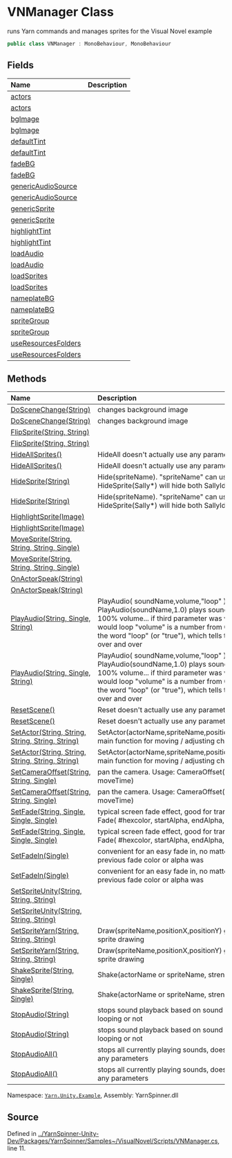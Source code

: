 # VNManager Class

runs Yarn commands and manages sprites for the Visual Novel example


```csharp
public class VNManager : MonoBehaviour, MonoBehaviour
```



## Fields
|Name|Description|
|:---|:---|
|[actors](/api/csharp/yarn.unity.example/vnmanager.actors.md)||
|[actors](/api/csharp/yarn.unity.example/vnmanager.actors.md)||
|[bgImage](/api/csharp/yarn.unity.example/vnmanager.bgimage.md)||
|[bgImage](/api/csharp/yarn.unity.example/vnmanager.bgimage.md)||
|[defaultTint](/api/csharp/yarn.unity.example/vnmanager.defaulttint.md)||
|[defaultTint](/api/csharp/yarn.unity.example/vnmanager.defaulttint.md)||
|[fadeBG](/api/csharp/yarn.unity.example/vnmanager.fadebg.md)||
|[fadeBG](/api/csharp/yarn.unity.example/vnmanager.fadebg.md)||
|[genericAudioSource](/api/csharp/yarn.unity.example/vnmanager.genericaudiosource.md)||
|[genericAudioSource](/api/csharp/yarn.unity.example/vnmanager.genericaudiosource.md)||
|[genericSprite](/api/csharp/yarn.unity.example/vnmanager.genericsprite.md)||
|[genericSprite](/api/csharp/yarn.unity.example/vnmanager.genericsprite.md)||
|[highlightTint](/api/csharp/yarn.unity.example/vnmanager.highlighttint.md)||
|[highlightTint](/api/csharp/yarn.unity.example/vnmanager.highlighttint.md)||
|[loadAudio](/api/csharp/yarn.unity.example/vnmanager.loadaudio.md)||
|[loadAudio](/api/csharp/yarn.unity.example/vnmanager.loadaudio.md)||
|[loadSprites](/api/csharp/yarn.unity.example/vnmanager.loadsprites.md)||
|[loadSprites](/api/csharp/yarn.unity.example/vnmanager.loadsprites.md)||
|[nameplateBG](/api/csharp/yarn.unity.example/vnmanager.nameplatebg.md)||
|[nameplateBG](/api/csharp/yarn.unity.example/vnmanager.nameplatebg.md)||
|[spriteGroup](/api/csharp/yarn.unity.example/vnmanager.spritegroup.md)||
|[spriteGroup](/api/csharp/yarn.unity.example/vnmanager.spritegroup.md)||
|[useResourcesFolders](/api/csharp/yarn.unity.example/vnmanager.useresourcesfolders.md)||
|[useResourcesFolders](/api/csharp/yarn.unity.example/vnmanager.useresourcesfolders.md)||
## Methods
|Name|Description|
|:---|:---|
|[DoSceneChange(String)](/api/csharp/yarn.unity.example/vnmanager.doscenechange-system.string-.md)|changes background image|
|[DoSceneChange(String)](/api/csharp/yarn.unity.example/vnmanager.doscenechange-system.string-.md)|changes background image|
|[FlipSprite(String, String)](/api/csharp/yarn.unity.example/vnmanager.flipsprite-system.string,system.string-.md)||
|[FlipSprite(String, String)](/api/csharp/yarn.unity.example/vnmanager.flipsprite-system.string,system.string-.md)||
|[HideAllSprites()](/api/csharp/yarn.unity.example/vnmanager.hideallsprites.md)|HideAll doesn't actually use any parameters|
|[HideAllSprites()](/api/csharp/yarn.unity.example/vnmanager.hideallsprites.md)|HideAll doesn't actually use any parameters|
|[HideSprite(String)](/api/csharp/yarn.unity.example/vnmanager.hidesprite-system.string-.md)|Hide(spriteName). "spriteName" can use wildcards, e.g. HideSprite(Sally*) will hide both SallyIdle and Sally_Happy|
|[HideSprite(String)](/api/csharp/yarn.unity.example/vnmanager.hidesprite-system.string-.md)|Hide(spriteName). "spriteName" can use wildcards, e.g. HideSprite(Sally*) will hide both SallyIdle and Sally_Happy|
|[HighlightSprite(Image)](/api/csharp/yarn.unity.example/vnmanager.highlightsprite-image-.md)||
|[HighlightSprite(Image)](/api/csharp/yarn.unity.example/vnmanager.highlightsprite-image-.md)||
|[MoveSprite(String, String, String, Single)](/api/csharp/yarn.unity.example/vnmanager.movesprite-system.string,system.string,system.string,system.single-.md)||
|[MoveSprite(String, String, String, Single)](/api/csharp/yarn.unity.example/vnmanager.movesprite-system.string,system.string,system.string,system.single-.md)||
|[OnActorSpeak(String)](/api/csharp/yarn.unity.example/vnmanager.onactorspeak-system.string-.md)||
|[OnActorSpeak(String)](/api/csharp/yarn.unity.example/vnmanager.onactorspeak-system.string-.md)||
|[PlayAudio(String, Single, String)](/api/csharp/yarn.unity.example/vnmanager.playaudio-system.string,system.single,system.string-.md)|PlayAudio( soundName,volume,"loop" )... PlayAudio(soundName,1.0) plays soundName once at 100% volume... if third parameter was word "loop" it would loop "volume" is a number from 0.0 to 1.0 "loop" is the word "loop" (or "true"), which tells the sound to loop over and over|
|[PlayAudio(String, Single, String)](/api/csharp/yarn.unity.example/vnmanager.playaudio-system.string,system.single,system.string-.md)|PlayAudio( soundName,volume,"loop" )... PlayAudio(soundName,1.0) plays soundName once at 100% volume... if third parameter was word "loop" it would loop "volume" is a number from 0.0 to 1.0 "loop" is the word "loop" (or "true"), which tells the sound to loop over and over|
|[ResetScene()](/api/csharp/yarn.unity.example/vnmanager.resetscene.md)|Reset doesn't actually use any parameters|
|[ResetScene()](/api/csharp/yarn.unity.example/vnmanager.resetscene.md)|Reset doesn't actually use any parameters|
|[SetActor(String, String, String, String, String)](/api/csharp/yarn.unity.example/vnmanager.setactor-system.string,system.string,system.string,system.string,system.string-.md)| SetActor(actorName,spriteName,positionX,positionY,color) main function for moving / adjusting characters|
|[SetActor(String, String, String, String, String)](/api/csharp/yarn.unity.example/vnmanager.setactor-system.string,system.string,system.string,system.string,system.string-.md)| SetActor(actorName,spriteName,positionX,positionY,color) main function for moving / adjusting characters|
|[SetCameraOffset(String, String, Single)](/api/csharp/yarn.unity.example/vnmanager.setcameraoffset-system.string,system.string,system.single-.md)|pan the camera. Usage: CameraOffset(xPos, yPos, moveTime)|
|[SetCameraOffset(String, String, Single)](/api/csharp/yarn.unity.example/vnmanager.setcameraoffset-system.string,system.string,system.single-.md)|pan the camera. Usage: CameraOffset(xPos, yPos, moveTime)|
|[SetFade(String, Single, Single, Single)](/api/csharp/yarn.unity.example/vnmanager.setfade-system.string,system.single,system.single,system.single-.md)|typical screen fade effect, good for transitions? usage: Fade( #hexcolor, startAlpha, endAlpha, fadeTime )|
|[SetFade(String, Single, Single, Single)](/api/csharp/yarn.unity.example/vnmanager.setfade-system.string,system.single,system.single,system.single-.md)|typical screen fade effect, good for transitions? usage: Fade( #hexcolor, startAlpha, endAlpha, fadeTime )|
|[SetFadeIn(Single)](/api/csharp/yarn.unity.example/vnmanager.setfadein-system.single-.md)|convenient for an easy fade in, no matter what the previous fade color or alpha was|
|[SetFadeIn(Single)](/api/csharp/yarn.unity.example/vnmanager.setfadein-system.single-.md)|convenient for an easy fade in, no matter what the previous fade color or alpha was|
|[SetSpriteUnity(String, String, String)](/api/csharp/yarn.unity.example/vnmanager.setspriteunity-system.string,system.string,system.string-.md)||
|[SetSpriteUnity(String, String, String)](/api/csharp/yarn.unity.example/vnmanager.setspriteunity-system.string,system.string,system.string-.md)||
|[SetSpriteYarn(String, String, String)](/api/csharp/yarn.unity.example/vnmanager.setspriteyarn-system.string,system.string,system.string-.md)|Draw(spriteName,positionX,positionY) generic function for sprite drawing|
|[SetSpriteYarn(String, String, String)](/api/csharp/yarn.unity.example/vnmanager.setspriteyarn-system.string,system.string,system.string-.md)|Draw(spriteName,positionX,positionY) generic function for sprite drawing|
|[ShakeSprite(String, Single)](/api/csharp/yarn.unity.example/vnmanager.shakesprite-system.string,system.single-.md)|Shake(actorName or spriteName, strength=0.5)|
|[ShakeSprite(String, Single)](/api/csharp/yarn.unity.example/vnmanager.shakesprite-system.string,system.single-.md)|Shake(actorName or spriteName, strength=0.5)|
|[StopAudio(String)](/api/csharp/yarn.unity.example/vnmanager.stopaudio-system.string-.md)|stops sound playback based on sound name, whether it's looping or not|
|[StopAudio(String)](/api/csharp/yarn.unity.example/vnmanager.stopaudio-system.string-.md)|stops sound playback based on sound name, whether it's looping or not|
|[StopAudioAll()](/api/csharp/yarn.unity.example/vnmanager.stopaudioall.md)|stops all currently playing sounds, doesn't actually take any parameters|
|[StopAudioAll()](/api/csharp/yarn.unity.example/vnmanager.stopaudioall.md)|stops all currently playing sounds, doesn't actually take any parameters|
<div class="class-metadata">

Namespace: [`Yarn.Unity.Example`](/api/csharp/yarn.unity.example/README.md), Assembly: YarnSpinner.dll
</div>

## Source
Defined in [../YarnSpinner-Unity-Dev/Packages/YarnSpinner/Samples~/VisualNovel/Scripts/VNManager.cs](https://github.com/YarnSpinnerTool/YarnSpinner-Unity//blob/develop/Samples~/VisualNovel/Scripts/VNManager.cs#L11), line 11.
